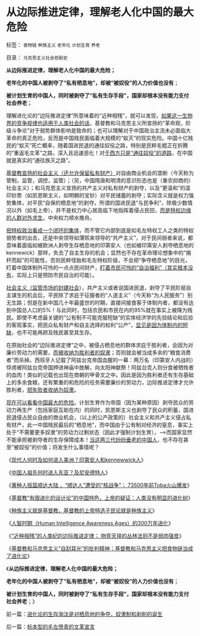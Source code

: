 # 从边际推进定律，理解老人化中国的最大危险

标签： `食物链` `种族主义` `老年化` `计划生育` `养老` 

目录： `马克思主义社会悲剧史`

**从边际推进定律，理解老人化中国的最大危险；**

**老年化的中国人被剥夺了“私有栖息地”，却被“被奴役”的人力价值也没有**；

**被计划生育的中国人，同时被剥夺了“私有生存手段”，国家却根本没有能力支付社会养老**；

理解进化论的“边际推进定律”所意味着的“近种相残”，就可以发现，[如果这一生物界的竞争规律也适用于人类社会的话](../../../2012/2/19/公有制前提下“同种相残闹革命”是有必要的.md)，基督教和马克思主义所宣扬的“革命观，阶级斗争论”对于弱势群体影响是致命的；也可以理解对于中国政治主流未必面临大革命的真正危险，反而是中国贱民面临着大规模的“蚁灭”的现实危险。中国十亿贱民的“蚁灭”死亡概率，随着国进民退的通往奴役之路，特别是民粹毛棍正在折腾的“重返毛文革”之路，深入且迅速恶化！对[于西方只是“通往奴役”的道路](../../../2013/4/16/基督教是西方通往奴役之路的信仰动力.md)，在中国就是真实的“通往族灭之路”。

[基督教宣扬的社会主义（还允许保留私有财产）](../../../2013/3/20/是否有１％的国产公知不是极权主义者？.md)对自由商业机会的垄断（今天称为管制，监管，调控，监管）；（另，中国隋唐和明清的意识形态也是（重农抑商的）社会主义）；和马克思主义宣扬的共产主义对私有财产的剥夺，以及“更温和”的滥印钞票（如凯恩斯主义，如明朝的宝钞）对平民储蓄的剥夺；实际含义就是权力强势集体，对平民“自保的栖息地”的剥夺。所谓的国进民退“与民争利”，除极少数情况以外（如毛上帝），并不是权力中心居高临下地指挥着侵占民田，[而是特权边缘的人群对外求生](../../../2011/11/4/民粹冲击波的凶险和成因.md)，中央权力顺水推舟。

[把特权政治看成一个闭环的集体](../../../2009/8/10/主要矛盾很可能就是体制内外的矛盾.md)，而不管它内部到底是如毛左特权工人之类的特权弱势者的出击，还是中央领导如薄熙来领导的“共产主义”，对于民间弱者来说，都意味着面临如被欧洲人剥夺生存栖息地的印第安人（也如被印第安人剥夺栖息地的kennewick）那样，失去了自主生存的机会；显然也不存在革命理论想象中的“揭杆而起”的可能性，否则民粹怪胎和毛左特权阶级，不会把“争夺栖息地”的目光，盯着中国体制外可怜的一点点民间财产，[盯着市民可怜的“自治福利”（其实根本没有](../../../2009/9/1/为什么地方财政社会保障排外是理所当然的.md)，实际上只是预防市民自治的可能）。

[社会主义（监管市场的封建社会](../../../2013/1/3/政府监管社会，就是国家主义.md)），共产主义或者说国进民退，剥夺了平民阶层自主谋生的机会后，平民除了求庇于征服者的“人道主义”（今天称“为人民服务”）别无生路；但是在新中国几十年最盛世的时期，直接间接食客于体制内者，都没有达到中国总人口的5%！与此同时，包括农民和市民在内的95%就在事实上被降为贱民。即使不考虑最关键的“公有制不可能克服短缺”的实体经济学的先验结论和后验的客观事实，把民众私有财产和自主选择的权利“公产”，[显见是因为体制内的短缺](../../../2013/2/4/反腐败&quot;节流&quot;或致极左“闹革命”，里根主义远水难救旧火.md)，也不可能再顾及贱民甚至其生存。

在原始社会的“边际推进定律”之中，被侵占栖息地的群体求庇于胜利者，会因为对廉价劳动力的需要，[而被收纳为胜利者的奴隶](../../../2011/7/25/“买一个奴隶，胜作七级浮屠.md)；否则就会被当成多余的“粮食消费者”而杀掉。西班牙人记载了阿兹台克帝国血腥的一幕：两万名（印第安人内战的）俘虏被阿兹台克帝国押进神庙中肢解，向太阳神献祭！阿兹台克人则分食被牺牲者的血肉！类似的记载也出现在商朝的甲骨文之中。因此是因为胜利者还有生存基础上的多余食粮，还有繁重的和危险的任务需要廉价的劳动力，边际推进定律才允许胜利者，[把失败者收纳为奴隶](../../../2011/7/25/战争中冷酷？还是宽容？.md)。

[现在可以看看中国最大的危险](../../../2013/5/1/中国真正的危险不是大革命，中国应该取消官办养老制度.md)。计划生育作为帝国（因为某种原因）剥夺民众的劳动力再生产（包括家庭互助在内）的同时，凯恩斯主义也剥夺了民众的积蓄，国进民退侵占民众自由的商业机会，（以上的公产政策的）社会主义和共产主义侵占私有财产，此一中国贱民最后的“栖息地”，而中国由于公有制对经济的窒息，事实上处于“不需要更多奴隶”的劳动力过剩状态（因此才强制计划生育），——>而国家显然不能承担被剥夺者的生存保障成本！[当这两三代纷纷垂老的中国人](../../../2009/9/11/少年中国患了三种西方老人病.md)，也不存在甚至“被奴役”的价值；将发生什么事情呢？

《[现代人何时及如何进入美洲？印第安人和kennewwick人](../../../2013/4/15/现代人何时及如何进入美洲？印第安人和kennewwick人；.md)》

《[中国人祖先何时进入东亚？及尼安德特人](../../../2013/5/10/中国人祖先何时进入东亚？及尼安德特人.md)》

《[黄种人摇篮顺达大陆 ，“顺达人”遭受的“核战争”；
73500年前Toba火山爆发](../../../2013/5/10/黄种人的摇篮&nbsp;，“顺达人”遭受的“核战争”.md)》

《[基督教“有限进化的设计论”的中国特色，上帝的疑证：人类没有明显的进化树](../../../2013/5/11/基督教“有限进化的设计论”的中国特色.md)》

《[种族主义就是基督教，基督教的上帝特选子民论就是种族主义](../../../2013/5/11/种族主义就是基督教，上帝的特选子民.md)》

《[人智时期（Human Intelligence Awareness
Ages）的300万年进化](../../../2013/5/11/人智时期的300万年进化史.md)》

《[“近种相残”的人类纪的边际推进定律； 物竞天择的丛林法则不是弱肉强食](../../../2013/5/12/边际推进定律，物竞天择的丛林法则不是弱肉强食.md)》

《[基督教和马克思主义“自刮耳光”的批判精神；基督教和马克思主义把食物链当成了进化论](../../../2013/5/12/进化论的生存淘汰是对栖息地的争夺，奴隶制和剥削的诞生.md)》

《**从边际推进定律，理解老人化中国的最大危险；**

**老年化的中国人被剥夺了“私有栖息地”，却被“被奴役”的人力价值也没有**；

**被计划生育的中国人，同时被剥夺了“私有生存手段”，国家却根本没有能力支付社会养老**；》



前一篇：[进化论的生存淘汰是对栖息地的争夺，奴隶制和剥削的诞生](../../../2013/5/12/进化论的生存淘汰是对栖息地的争夺，奴隶制和剥削的诞生.md)

后一篇：[标本型的毛左愤青的文革宣言](../../../2013/5/13/标本型的毛左愤青的文革宣言.md)